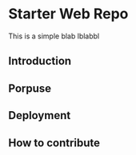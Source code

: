 # Starter Web Repo

This is a simple blab lblabbl

## Introduction

## Porpuse

## Deployment

## How to contribute
